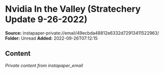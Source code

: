 # Nvidia In the Valley (Stratechery Update 9-26-2022)

**Source:** instapaper-private://email/49ecbda48812e6332d72913411522963/
**Folder:** Unread
**Added:** 2022-09-26T07:12:15




## Content
*Private content from instapaper_email*
